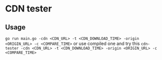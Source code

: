 CDN tester
==========
Usage
-----
`go run main.go -cdn <CDN_URL> -t <CDN_DOWNLOAD_TIME> -origin <ORIGIN_URL> -c <COMPARE_TIME>`
or use compiled one and try this
`cdn-tester -cdn <CDN_URL> -t <CDN_DOWNLOAD_TIME> -origin <ORIGIN_URL> -c <COMPARE_TIME>`